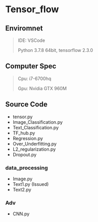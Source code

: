 # Tensor_flow

## Enviromnet
>IDE: VSCode
>
>Python 3.7.8 64bit, tensorflow 2.3.0

## Computer Spec
>Cpu: i7-6700hq
>
>Gpu: Nvidia GTX 960M 

## Source Code
 - tensor.py 
 - Image_Classification.py 
 - Text_Classification.py 
 - TF_hub.py 
 - Regression.py 
 - Over_Underfitting.py 
 - L2_regularization.py 
 - Dropout.py
### data_processing
 - Image.py
 - Text1.py (Issued)
 - Text2.py
### Adv
 - CNN.py
